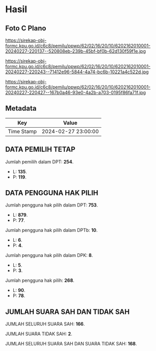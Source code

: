 # Hasil

## Foto C Plano

https://sirekap-obj-formc.kpu.go.id/c6c8/pemilu/ppwp/62/02/16/20/10/6202162010001-20240227-220137--520808eb-239b-45bf-bf0b-62d130f59f1e.jpg

https://sirekap-obj-formc.kpu.go.id/c6c8/pemilu/ppwp/62/02/16/20/10/6202162010001-20240227-220243--71412e96-5844-4a74-bc6b-10221a4c522d.jpg

https://sirekap-obj-formc.kpu.go.id/c6c8/pemilu/ppwp/62/02/16/20/10/6202162010001-20240227-220427--167b0a46-93e0-4a2b-a703-0195f86fa71f.jpg


## Metadata

| Key        | Value               |
| ---------- | ------------------- |
| Time Stamp | 2024-02-27 23:00:00 |


## DATA PEMILIH TETAP

Jumlah pemilih dalam DPT: **254**.
 * L: **135**.
 * P: **119**.

## DATA PENGGUNA HAK PILIH

Jumlah pengguna hak pilih dalam DPT: **753**.
 * L: **879**.
 * P: **77**.

Jumlah pengguna hak pilih dalam DPTb: **10**.
 * L: **6**.
 * P: **4**.

Jumlah pengguna hak pilih dalam DPK: **8**.
 * L: **5**.
 * P: **3**.

Jumlah pengguna hak pilih: **268**.
 * L: **90**.
 * P: **78**.

## JUMLAH SUARA SAH DAN TIDAK SAH

JUMLAH SELURUH SUARA SAH: **166**.

JUMLAH SUARA TIDAK SAH: **2**.

JUMLAH SELURUH SUARA SAH DAN SUARA TIDAK SAH: **168**.


